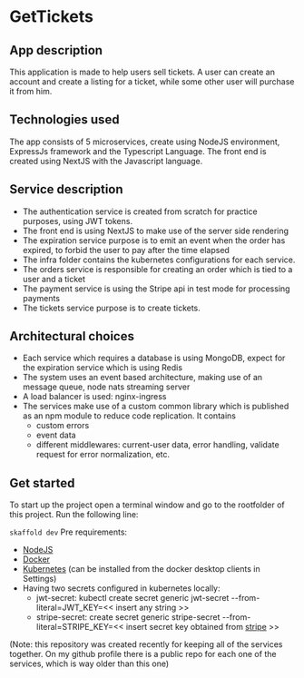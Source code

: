 # GetTickets

## App description
This application is made to help users sell tickets. A user can create an account and create a listing for a ticket, while some other user will purchase it from him.


## Technologies used
The app consists of 5 microservices, create using NodeJS environment, ExpressJs framework and the Typescript Language. The front end is created using NextJS with the Javascript language.


## Service description
* The authentication service is created from scratch for practice purposes, using JWT tokens.
* The front end is using NextJS to make use of the server side rendering
* The expiration service purpose is to emit an event when the order has expired, to forbid the user to pay after the time elapsed
* The infra folder contains the kubernetes configurations for each service.
* The orders service is responsible for creating an order which is tied to a user and a ticket
* The payment service is using the Stripe api in test mode for processing payments
* The tickets service purpose is to create tickets.


## Architectural choices
* Each service which requires a database is using MongoDB, expect for the expiration service which is using Redis
* The system uses an event based architecture, making use of an message queue, node nats streaming server
* A load balancer is used: nginx-ingress
* The services make use of a custom common library which is published as an npm module to reduce code replication. It contains
    * custom errors
    * event data
    * different middlewares: current-user data, error handling, validate request for error normalization, etc.


## Get started
To start up the project open a terminal window and go to the rootfolder of this project. Run the following line:

`skaffold dev`
Pre requirements:
* [NodeJS](https://nodejs.org/en)
* [Docker](https://www.docker.com/)
* [Kubernetes](https://kubernetes.io/) (can be installed from the docker desktop clients in Settings)
* Having two secrets configured in kubernetes locally:
   * jwt-secret: kubectl create secret generic jwt-secret --from-literal=JWT_KEY=<< insert any string >>
   * stripe-secret: create secret generic stripe-secret --from-literal=STRIPE_KEY=<< insert secret key obtained from [stripe](https://dashboard.stripe.com/test/apikeys) >>


(Note: this repository was created recently for keeping all of the services together. On my github profile there is a public repo for each one of the services, which is way older than this one)

